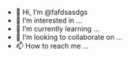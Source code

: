 - 👋 Hi, I’m @fafdsasdgs
- 👀 I’m interested in ...
- 🌱 I’m currently learning ...
- 💞️ I’m looking to collaborate on ...
- 📫 How to reach me ...

<!---
fafdsasdgs/fafdsasdgs is a ✨ special ✨ repository because its `README.md` (this file) appears on your GitHub profile.
You can click the Preview link to take a look at your chang
